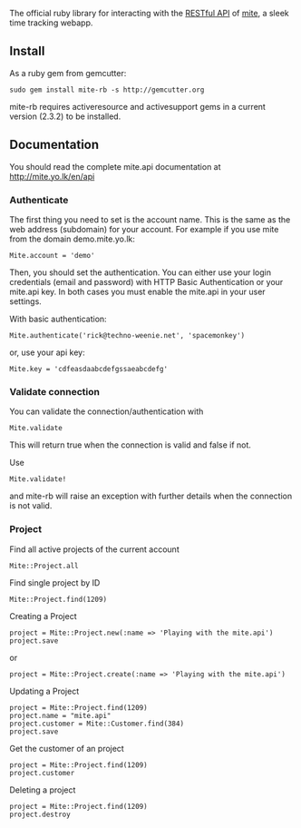 The official ruby library for interacting with the [RESTful API](http://mite.yo.lk/en/api) of [mite](http://mite.yo.lk/en), a sleek time tracking webapp.

## Install

As a ruby gem from gemcutter:
   
    sudo gem install mite-rb -s http://gemcutter.org

mite-rb requires activeresource and activesupport gems in a current version (2.3.2) to be installed.

## Documentation

You should read the complete mite.api documentation at http://mite.yo.lk/en/api

### Authenticate

The first thing you need to set is the account name.  This is the same as the web address (subdomain) for your account. For example if you use mite from the domain demo.mite.yo.lk:

    Mite.account = 'demo'

Then, you should set the authentication. You can either use your login credentials (email and password) with HTTP Basic Authentication or your mite.api key. In both cases you must enable the mite.api in your user settings.

With basic authentication:

    Mite.authenticate('rick@techno-weenie.net', 'spacemonkey')

or, use your api key:

    Mite.key = 'cdfeasdaabcdefgssaeabcdefg'

### Validate connection

You can validate the connection/authentication with

    Mite.validate
  
This will return true when the connection is valid and false if not.

Use

    Mite.validate!
  
and mite-rb will raise an exception with further details when the connection is not valid.

### Project

Find all active projects of the current account

    Mite::Project.all
   
Find single project by ID

    Mite::Project.find(1209)
 
Creating a Project

    project = Mite::Project.new(:name => 'Playing with the mite.api')
    project.save

or
 
    project = Mite::Project.create(:name => 'Playing with the mite.api') 
 
Updating a Project

    project = Mite::Project.find(1209)
    project.name = "mite.api"
    project.customer = Mite::Customer.find(384)
    project.save
 
Get the customer of an project

    project = Mite::Project.find(1209)
    project.customer
 
Deleting a project

    project = Mite::Project.find(1209)
    project.destroy


